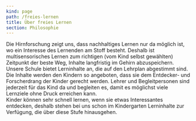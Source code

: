 ```yaml
---
kind: page
path: /freies-lernen
title: Über freies Lernen
section: Philosophie
---
```

Die Hirnforschung zeigt uns, dass nachhaltiges Lernen nur da möglich ist, wo ein Interesse des Lernenden am Stoff besteht. Deshalb ist multisensorisches Lernen zum richtigen (vom Kind selbst gewählten) Zeitpunkt der beste Weg, Inhalte langfristig im Gehirn abzuspeichern.\
Unsere Schule bietet Lerninhalte an, die auf den Lehrplan abgestimmt sind. Die Inhalte werden den Kindern so angeboten, dass sie dem Entdecker- und Forscherdrang der Kinder gerecht werden. Lehrer und Begleitpersonen sind jederzeit für das Kind da und begleiten es, damit es möglichst viele Lernziele ohne Druck erreichen kann.\
Kinder können sehr schnell lernen, wenn sie etwas Interessantes entdecken, deshalb stehen bei uns schon im Kindergarten Lerninhalte zur Verfügung, die über diese Stufe hinausgehen.
